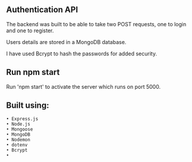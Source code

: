 ## Authentication API

The backend was built to be able to take two POST requests, one to login and one to register.

Users details are stored in a MongoDB database.

I have used Bcrypt to hash the passwords for added security.

## Run npm start

Run 'npm start' to activate the server which runs on port 5000.

## Built using:

    • Express.js
    • Node.js
    • Mongoose
    • MongoDB
    • Nodemon
    • dotenv
    • Bcrypt
    •
